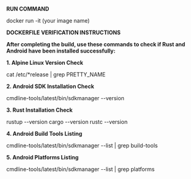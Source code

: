 **RUN COMMAND**  

docker run -it (your image name)

**DOCKERFILE VERIFICATION INSTRUCTIONS**

**After completing the build, use these commands to check if Rust and Android have been installed successfully:**

**1. Alpine Linux Version Check**

  cat /etc/*release | grep PRETTY_NAME

**2. Android SDK Installation Check**

  cmdline-tools/latest/bin/sdkmanager --version

**3. Rust Installation Check**

rustup --version
cargo --version
rustc --version

**4. Android Build Tools Listing**

cmdline-tools/latest/bin/sdkmanager --list | grep build-tools

**5. Android Platforms Listing**

cmdline-tools/latest/bin/sdkmanager --list | grep platforms
